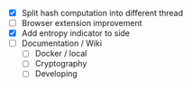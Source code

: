 - [x] Split hash computation into different thread
- [ ] Browser extension improvement
- [x] Add entropy indicator to side
- [ ] Documentation / Wiki
  - [ ] Docker / local
  - [ ] Cryptography
  - [ ] Developing
